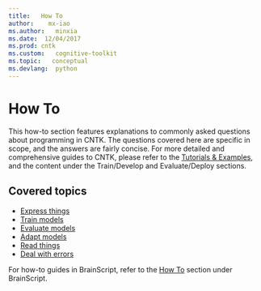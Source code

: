 ```yaml
---
title:   How To
author:    mx-iao
ms.author:   minxia
ms.date:  12/04/2017
ms.prod: cntk
ms.custom:   cognitive-toolkit
ms.topic:   conceptual
ms.devlang:  python
---
```


# How To

This how-to section features explanations to commonly asked questions about programming in CNTK. The questions covered here are specific in scope, and the answers are fairly concise. For more detailed and comprehensive guides to CNTK, please refer to the [Tutorials & Examples](/cognitive-toolkit/tutorials), and the content under the Train/Develop and Evaluate/Deploy sections.

## Covered topics
* [Express things](/cognitive-toolkit/How-do-I-Express-Things-In-Python)
* [Train models](/cognitive-toolkit/How-do-I-Train-models-in-Python)
* [Evaluate models](/cognitive-toolkit/How-do-I-Evaluate-models-in-Python)
* [Adapt models](/cognitive-toolkit/How-do-I-Adapt-models-in-Python)
* [Read things](/cognitive-toolkit/How-do-I-Read-Things-in-Python)
* [Deal with errors](/cognitive-toolkit/How-do-I-Deal-with-Errors-in-Python)

For how-to guides in BrainScript, refer to the [How To](/cognitive-toolkit/How-do-I-Express-Things-in-BrainScript) section under BrainScript.
